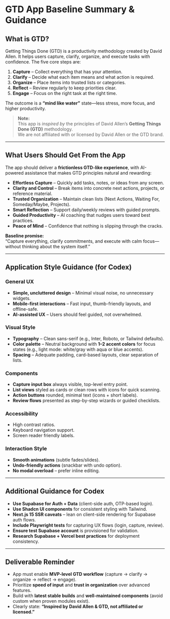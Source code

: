 # GTD App Baseline Summary & Guidance

## What is GTD?
Getting Things Done (GTD) is a productivity methodology created by David Allen. It helps users capture, clarify, organize, and execute tasks with confidence. The five core steps are:

1. **Capture** – Collect everything that has your attention.
2. **Clarify** – Decide what each item means and what action is required.
3. **Organize** – Place items into trusted lists or categories.
4. **Reflect** – Review regularly to keep priorities clear.
5. **Engage** – Focus on the right task at the right time.

The outcome is a **“mind like water”** state—less stress, more focus, and higher productivity.

> **Note:**  
> This app is *inspired by* the principles of David Allen’s **Getting Things Done (GTD)** methodology.  
> We are not affiliated with or licensed by David Allen or the GTD brand.

---

## What Users Should Get From the App
The app should deliver a **frictionless GTD-like experience**, with AI-powered assistance that makes GTD principles natural and rewarding:

- **Effortless Capture** – Quickly add tasks, notes, or ideas from any screen.
- **Clarity and Control** – Break items into concrete next actions, projects, or reference material.
- **Trusted Organization** – Maintain clean lists (Next Actions, Waiting For, Someday/Maybe, Projects).
- **Smart Reflection** – Support daily/weekly reviews with guided prompts.
- **Guided Productivity** – AI coaching that nudges users toward best practices.
- **Peace of Mind** – Confidence that nothing is slipping through the cracks.

**Baseline promise:**  
“Capture everything, clarify commitments, and execute with calm focus—without thinking about the system itself.”

---

## Application Style Guidance (for Codex)

### General UX
- **Simple, uncluttered design** – Minimal visual noise, no unnecessary widgets.
- **Mobile-first interactions** – Fast input, thumb-friendly layouts, and offline-safe.
- **AI-assisted UX** – Users should feel guided, not overwhelmed.

### Visual Style
- **Typography** – Clean sans-serif (e.g., Inter, Roboto, or Tailwind defaults).
- **Color palette** – Neutral background with **1–2 accent colors** for focus states (e.g., light mode: white/gray with aqua or blue accents).
- **Spacing** – Adequate padding, card-based layouts, clear separation of lists.

### Components
- **Capture input box** always visible, top-level entry point.
- **List views** styled as cards or clean rows with icons for quick scanning.
- **Action buttons** rounded, minimal text (icons + short labels).
- **Review flows** presented as step-by-step wizards or guided checklists.

### Accessibility
- High contrast ratios.
- Keyboard navigation support.
- Screen reader friendly labels.

### Interaction Style
- **Smooth animations** (subtle fades/slides).
- **Undo-friendly actions** (snackbar with undo option).
- **No modal overload** – prefer inline editing.

---

## Additional Guidance for Codex

- **Use Supabase for Auth + Data** (client-side auth, OTP-based login).
- **Use Shadcn UI components** for consistent styling with Tailwind.
- **Next.js 15 SSR caveats** – lean on client-side rendering for Supabase auth flows.
- **Include Playwright tests** for capturing UX flows (login, capture, review).
- **Ensure test Supabase account** is provisioned for validation.
- **Research Supabase + Vercel best practices** for deployment consistency.

---

## Deliverable Reminder
- App must enable **MVP-level GTD workflow** (capture → clarify → organize → reflect → engage).
- Prioritize **speed of input** and **trust in organization** over advanced features.
- Build with **latest stable builds** and **well-maintained components** (avoid custom when proven modules exist).
- Clearly state: **“Inspired by David Allen & GTD, not affiliated or licensed.”**
